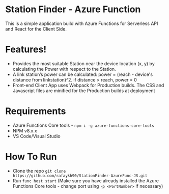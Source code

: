 # Station Finder - Azure Function

This is a simple application build with Azure Functions for Serverless API and React for the Client Side.

# Features!
  - Provides the most suitable Station near the device location (x, y) by calculating the Power with respect to the Station. 
  - A link station’s power can be calculated: power = (reach - device's distance from linkstation)^2. if distance > reach, power = 0
  - Front-end Client App uses Webpack for Production builds. The CSS and Javascript files are minified for the Production builds at deployment

# Requirements
- Azure Functions Core tools - `npm i -g azure-functions-core-tools`
- NPM v8.x.x
- VS Code/Visual Studio

# How To Run
- Clone the repo `git clone https://github.com/rafaykh90/StationFinder-AzureFunc-JS.git`
- Run `func host start` (Make sure you have already installed the Azure Functions Core tools - change port using `-p <PortNumber>` if necessary) 